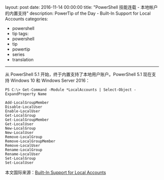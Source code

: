 layout: post
date: 2016-11-14 00:00:00
title: "PowerShell 技能连载 - 本地帐户的内置支持"
description: PowerTip of the Day - Built-In Support for Local Accounts
categories:
- powershell
- tip
tags:
- powershell
- tip
- powertip
- series
- translation
---
从 PowerShell 5.1 开始，终于内置支持了本地用户账户。PowerShell 5.1 现在支持 Windows 10 和 Windows Server 2016：

    PS C:\> Get-Command -Module *LocalAccounts | Select-Object -ExpandProperty Name

    Add-LocalGroupMember
    Disable-LocalUser
    Enable-LocalUser
    Get-LocalGroup
    Get-LocalGroupMember
    Get-LocalUser
    New-LocalGroup
    New-LocalUser
    Remove-LocalGroup
    Remove-LocalGroupMember
    Remove-LocalUser
    Rename-LocalGroup
    Rename-LocalUser
    Set-LocalGroup
    Set-LocalUser

<!--more-->
本文国际来源：[Built-In Support for Local Accounts](http://community.idera.com/powershell/powertips/b/tips/posts/built-in-support-for-local-accounts)
